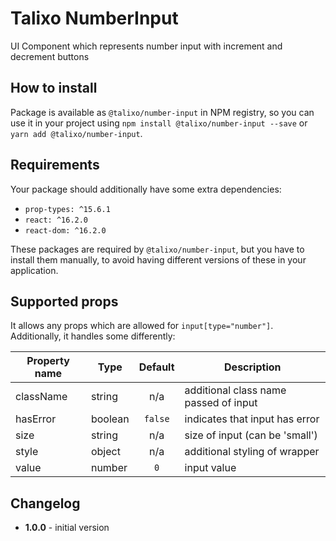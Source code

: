 # Talixo NumberInput

UI Component which represents number input with increment and decrement buttons

## How to install

Package is available as `@talixo/number-input` in NPM registry, so you can use it in your project
using `npm install @talixo/number-input --save` or `yarn add @talixo/number-input`.

## Requirements

Your package should additionally have some extra dependencies:

- `prop-types: ^15.6.1`
- `react: ^16.2.0`
- `react-dom: ^16.2.0`

These packages are required by `@talixo/number-input`, but you have to install them manually,
to avoid having different versions of these in your application.

## Supported props

It allows any props which are allowed for `input[type="number"]`. Additionally, it handles some differently:

Property name | Type      | Default | Description                    
--------------|-----------|:-------:|--------------------------------
className     | string    | n/a     | additional class name passed of input
hasError      | boolean   | `false` | indicates that input has error
size          | string    | n/a     | size of input (can be 'small')
style         | object    | n/a     | additional styling of wrapper
value         | number    | `0`     | input value

## Changelog

- **1.0.0** - initial version
